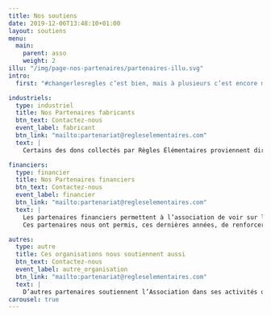 ```yaml
---
title: Nos soutiens
date: 2019-12-06T13:48:10+01:00
layout: soutiens
menu:
  main:
    parent: asso
    weight: 2
illu: "/img/page-nos-partenaires/partenaires-illu.svg"
intro: 
  first: "#changerlesregles c’est bien, mais à plusieurs c’est encore mieux ! Si l’action de Règles Élémentaires peut s’inscrire dans la durée, c’est aussi grâce au soutien moral, matériel et financier de nos nombreux partenaires, alors merci à eux de nous aider à démultiplier notre impact !"

industriels:
  type: industriel
  title: Nos Partenaires fabricants
  btn_text: Contactez-nous
  event_label: fabricant
  btn_link: "mailto:partenariat@regleselementaires.com"
  text: |
    Certains des dons collectés par Règles Élémentaires proviennent directement des industriels. Fabricants de protections jetables ou réutilisables, ces partenaires nous permettent d’offrir la plus grande diversité de produits possible aux femmes bénéficiaires afin que celles-ci choisissent ce qui leur convient le mieux. En effet, chez Règles Élémentaires, nous pensons que chaque femme devrait avoir le choix de ses protections périodiques et être informée de toutes les alternatives qui existent !

financiers:
  type: financier
  title: Nos Partenaires financiers
  btn_text: Contactez-nous
  event_label: financier
  btn_link: "mailto:partenariat@regleselementaires.com"
  text: |
    Les partenaires financiers permettent à l’association de voir sur le long terme. Grâce à leurs différents financements, Règles Élémentaires est capable d’assurer son bon développement et de pérenniser ses actions. 
    Ces partenaires nous ont permis, ces dernières années, de renforcer les équipes de Règles Élémentaires ou encore de proposer des ateliers de sensibilisation.

autres:
  type: autre
  title: Ces organisations nous soutiennent aussi
  btn_text: Contactez-nous
  event_label: autre_organisation
  btn_link: "mailto:partenariat@regleselementaires.com"
  text: |
    D’autres partenaires soutiennent l’Association dans ses activités de tous les jours. Ces partenaires sont pour certains des points de collecte permanents, d’autres nous accompagnent à nos ateliers de sensibilisation, et d’autres encore nous épaulent pour la logistique, mais tous sont indispensables à l’Association.
carousel: true
---
```


